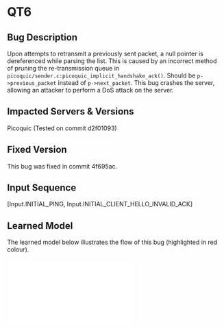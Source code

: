 # QT6

## Bug Description
Upon attempts to retransmit a previously sent packet, a null pointer is dereferenced while parsing the list. This is caused by an incorrect method of pruning the re-transmission queue in ```picoquic/sender.c:picoquic_implicit_handshake_ack()```. Should be ```p->previous_packet``` instead of ```p->next_packet```. This bug crashes the server, allowing an attacker to perform a DoS attack on the server.

## Impacted Servers & Versions
Picoquic (Tested on commit d2f01093)

## Fixed Version
This bug was fixed in commit 4f695ac.

## Input Sequence
[Input.INITIAL_PING, Input.INITIAL_CLIENT_HELLO_INVALID_ACK]

## Learned Model
The learned model below illustrates the flow of this bug (highlighted in red colour).

![Learned Model](resources/picoquicBWCA-s.pdf)